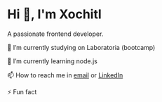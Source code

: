# Hi 👋, I'm Xochitl
A passionate frontend developer.



🔭 I’m currently studying on Laboratoria (bootcamp)

🌱 I’m currently learning node.js

📫 How to reach me in [email](onxochitl@gmail.com) or [LinkedIn](https://www.linkedin.com/in/onxochitl/)

⚡ Fun fact

